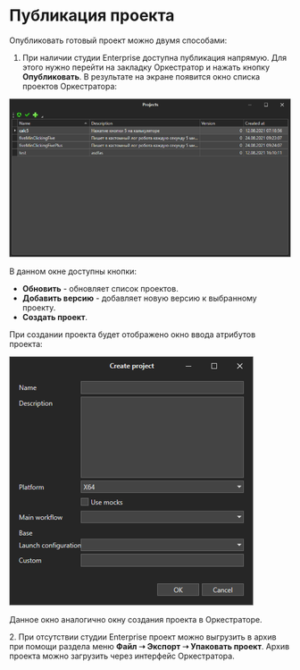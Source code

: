 # Публикация проекта

Опубликовать готовый проект можно двумя способами:

1. При наличии студии Enterprise доступна публикация напрямую. Для этого нужно перейти на закладку Оркестратор и нажать кнопку **Опубликовать**. В результате на экране появится окно списка проектов Оркестратора:&#x20;

![](<../../.gitbook/assets/image (79).png>)

В данном окне доступны кнопки:

* **Обновить** - обновляет список проектов.
* **Добавить версию** - добавляет новую версию к выбранному проекту.
* **Создать проект**.

При создании проекта будет отображено окно ввода атрибутов проекта:

![](<../../.gitbook/assets/image (236).png>)

Данное окно аналогично окну создания проекта в Оркестраторе.

2\.  При отсутствии студии Enterprise проект можно выгрузить в архив при помощи раздела меню **Файл ➝ Экспорт ➝ Упаковать проект**. Архив проекта можно загрузить через интерфейс Оркестратора.

